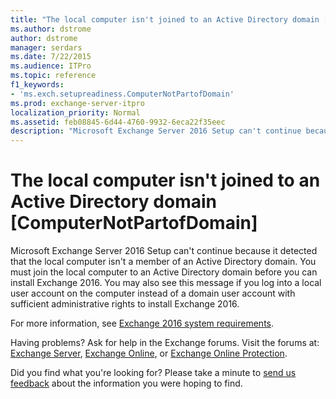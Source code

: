 ```yaml
---
title: "The local computer isn't joined to an Active Directory domain [ComputerNotPartofDomain]"
ms.author: dstrome
author: dstrome
manager: serdars
ms.date: 7/22/2015
ms.audience: ITPro
ms.topic: reference
f1_keywords:
- 'ms.exch.setupreadiness.ComputerNotPartofDomain'
ms.prod: exchange-server-itpro
localization_priority: Normal
ms.assetid: feb08845-6d44-4760-9932-6eca22f35eec
description: "Microsoft Exchange Server 2016 Setup can't continue because it detected that the local computer isn't a member of an Active Directory domain. You must join the local computer to an Active Directory domain before you can install Exchange 2016. You may also see this message if you log into a local user account on the computer instead of a domain user account with sufficient administrative rights to install Exchange 2016."
---
```


# The local computer isn't joined to an Active Directory domain [ComputerNotPartofDomain]

Microsoft Exchange Server 2016 Setup can't continue because it detected that the local computer isn't a member of an Active Directory domain. You must join the local computer to an Active Directory domain before you can install Exchange 2016. You may also see this message if you log into a local user account on the computer instead of a domain user account with sufficient administrative rights to install Exchange 2016.
  
For more information, see [Exchange 2016 system requirements](../../plan-and-deploy/system-requirements.md).
  
Having problems? Ask for help in the Exchange forums. Visit the forums at: [Exchange Server](https://go.microsoft.com/fwlink/p/?linkId=60612), [Exchange Online](https://go.microsoft.com/fwlink/p/?linkId=267542), or [Exchange Online Protection](https://go.microsoft.com/fwlink/p/?linkId=285351).
  
Did you find what you're looking for? Please take a minute to [send us feedback](mailto:ExchangeHelpFeedback@microsoft.com&subject=Exchange%202016%20help%20feedback&Body=Thanks%20for%20taking%20the%20time%20to%20send%20us%20feedback!%20We%20strive%20to%20respond%20to%20every%20message%20we%20receive,%20even%20though%20it%20might%20take%20us%20a%20while.%20Let%20us%20know%20what%20you%20think%20about%20Exchange%20content:%20What%20are%20we%20doing%20right%3F%20How%20can%20we%20make%20help%20better%3F%0APlease%20note%20that%20we're%20unable%20to%20respond%20to%20requests%20for%20support%20submitted%20via%20this%20email%20address.%20If%20you%20need%20help,%20please%20contact%20Exchange%20Server%20support%20at%20http://go.microsoft.com/fwlink/p/%3FLinkId=402506.%0AThanks!%0AThe%20Exchange%20Server%20Content%20Publishing%20team) about the information you were hoping to find. 
  

